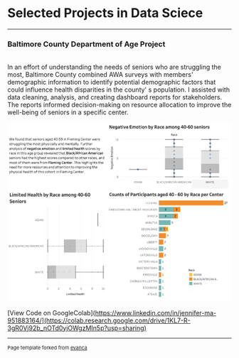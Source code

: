 # Selected Projects in Data Sciece  

---

### Baltimore County Department of Age Project
<br>
In an effort of understanding the needs of seniors who are struggling the most, Baltimore County combined AWA surveys with members' demographic information to identify potential demographic factors that could influence health disparities in the county' s population. I assisted with data cleaning, analysis, and creating dashboard reports for stakeholders. The reports informed decision-making on resource allocation to improve the well-being of seniors in a specific center.  
<br><br>

<img src="/images/BCDA.png?raw=True"/>

[View Code on GoogleColab](https://www.linkedin.com/in/jennifer-ma-951883164/](https://colab.research.google.com/drive/1KL7-R-3gR0Vj92b_nOTd0yjOWgzMIn5p?usp=sharing)

---



<p style="font-size:11px">Page template forked from <a href="https://github.com/evanca/quick-portfolio">evanca</a></p>
<!-- Remove above link if you don't want to attibute -->
